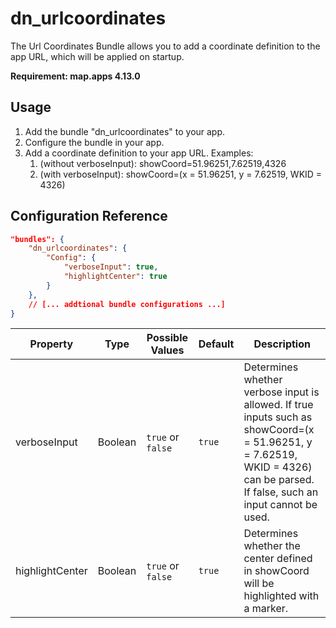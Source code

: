 # dn_urlcoordinates
The Url Coordinates Bundle allows you to add a coordinate definition to the app URL, which will be applied on startup.

**Requirement: map.apps 4.13.0**

## Usage
1. Add the bundle "dn_urlcoordinates" to your app.
2. Configure the bundle in your app.
3. Add a coordinate definition to your app URL. Examples:
   1. (without verboseInput): showCoord=51.96251,7.62519,4326
   2. (with verboseInput): showCoord=(x = 51.96251, y = 7.62519, WKID = 4326)

## Configuration Reference
```json
"bundles": {
    "dn_urlcoordinates": {
        "Config": {
            "verboseInput": true,
            "highlightCenter": true
        }
    },
    // [... addtional bundle configurations ...]
}
```
| Property          | Type      | Possible Values       | Default     | Description                                                                                                                                                                       |
|-------------------|-----------|-----------------------|-------------|-----------------------------------------------------------------------------------------------------------------------------------------------------------------------------------|
| verboseInput      | Boolean   | `true` or `false`     | `true`      | Determines whether verbose input is allowed. If true inputs such as showCoord=(x = 51.96251, y = 7.62519, WKID = 4326) can be parsed. If false, such an input cannot be used.     |
| highlightCenter   | Boolean   | `true` or `false`     | `true`      | Determines whether the center defined in showCoord will be highlighted with a marker.                                                                                             |
